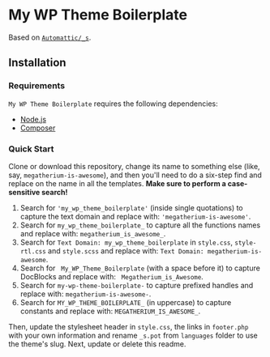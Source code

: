 My WP Theme Boilerplate
===

Based on [`Automattic/_s`](https://github.com/Automattic/_s).

Installation
---------------

### Requirements

`My WP Theme Boilerplate` requires the following dependencies:

- [Node.js](https://nodejs.org/)
- [Composer](https://getcomposer.org/)

### Quick Start

Clone or download this repository, change its name to something else (like, say, `megatherium-is-awesome`), and then you'll need to do a six-step find and replace on the name in all the templates. **Make sure to perform a case-sensitive search!**

1. Search for `'my_wp_theme_boilerplate'` (inside single quotations) to capture the text domain and replace with: `'megatherium-is-awesome'`.
2. Search for `my_wp_theme_boilerplate_` to capture all the functions names and replace with: `megatherium_is_awesome_`.
3. Search for `Text Domain: my_wp_theme_boilerplate` in `style.css`, `style-rtl.css` and `style.scss` and replace with: `Text Domain: megatherium-is-awesome`.
4. Search for <code>&nbsp;My_WP_Theme_Boilerplate</code> (with a space before it) to capture DocBlocks and replace with: <code>&nbsp;Megatherium_is_Awesome</code>.
5. Search for `my-wp-theme-boilerplate-` to capture prefixed handles and replace with: `megatherium-is-awesome-`.
6. Search for `MY_WP_THEME_BOILERPLATE_` (in uppercase) to capture constants and replace with: `MEGATHERIUM_IS_AWESOME_`.

Then, update the stylesheet header in `style.css`, the links in `footer.php` with your own information and rename `_s.pot` from `languages` folder to use the theme's slug. Next, update or delete this readme.

